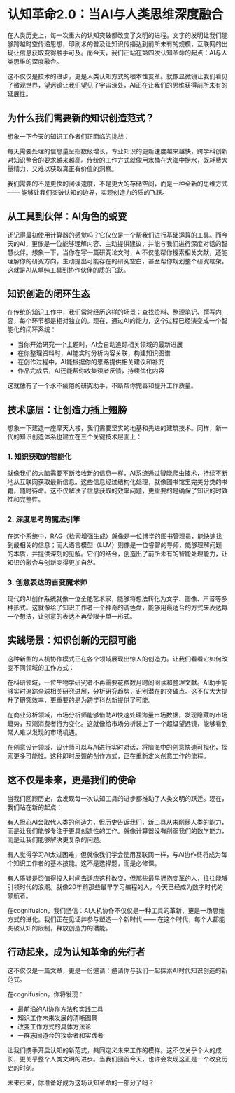 # 认知革命2.0：当AI与人类思维深度融合

在人类历史上，每一次重大的认知突破都改变了文明的进程。文字的发明让我们能够跨越时空传递思想，印刷术的普及让知识传播达到前所未有的规模，互联网的出现让信息获取变得触手可及。而今天，我们正站在第四次认知革命的起点：AI与人类思维的深度融合。

这不仅仅是技术的进步，更是人类认知方式的根本性变革。就像显微镜让我们看见了微观世界，望远镜让我们望见了宇宙深处，AI正在让我们的思维获得前所未有的延展性。

## 为什么我们需要新的知识创造范式？

想象一下今天的知识工作者们正面临的挑战：

每天需要处理的信息量呈指数级增长，专业知识的更新速度越来越快，跨学科创新对知识整合的要求越来越高。传统的工作方式就像用水桶在大海中捞水，既耗费大量精力，又难以获取真正有价值的洞察。

我们需要的不是更快的阅读速度，不是更大的存储空间，而是一种全新的思维方式 —— 能够让我们突破认知的边界，实现创造力的质的飞跃。

## 从工具到伙伴：AI角色的蜕变

还记得最初使用计算器的感觉吗？它仅仅是一个帮我们进行基础运算的工具。而今天的AI，更像是一位能够理解内容、主动提供建议，并能与我们进行深度对话的智慧伙伴。想象一下，当你在写一篇研究论文时，AI不仅能帮你搜索相关文献，还能理解你的研究方向，主动提出可能存在的研究空白，甚至帮你规划整个研究框架。这就是AI从单纯工具到协作伙伴的质的飞跃。

## 知识创造的闭环生态

在传统的知识工作中，我们常常经历这样的场景：查找资料、整理笔记、撰写内容，每个环节都是相对独立的。现在，通过AI的能力，这个过程已经演变成一个智能化的闭环系统：

* 当你开始研究一个主题时，AI会自动追踪相关领域的最新进展
* 在你整理资料时，AI能实时分析内容关联，构建知识图谱
* 在创作过程中，AI能根据你的思路提供相关建议和补充
* 作品完成后，AI还能帮你收集读者反馈，持续优化内容

这就像有了一个永不疲倦的研究助手，不断帮你完善和提升工作质量。

## 技术底层：让创造力插上翅膀

想象一下建造一座摩天大楼，我们需要坚实的地基和先进的建筑技术。同样，新一代的知识创造体系也建立在三个关键技术层面上：

### 1. 知识获取的智能化

就像我们的大脑需要不断接收新的信息一样，AI系统通过智能爬虫技术，持续不断地从互联网获取最新信息。这些信息经过结构化处理，就像图书馆里完美分类的书籍，随时待命。这不仅解决了信息获取的效率问题，更重要的是确保了知识的时效性和完整性。

### 2. 深度思考的魔法引擎

在这个系统中，RAG（检索增强生成）就像是一位博学的图书管理员，能快速找到最相关的信息；而大语言模型（LLM）则像是一位睿智的导师，能够理解问题的本质，并提供深刻的见解。它们的结合，创造出了前所未有的智能处理能力，让知识的融合与创新变得更加自然。

### 3. 创意表达的百变魔术师

现代的AI创作系统就像一位全能艺术家，能够将想法转化为文字、图像、声音等多种形式。这就像给了知识工作者一个神奇的调色盘，能够用最适合的方式来表达每一个想法，让创意的表达不再受限于单一形式。

## 实践场景：知识创新的无限可能

这种新型的人机协作模式正在各个领域展现出惊人的创造力。让我们看看它如何改变不同领域的工作方式：

在科研领域，一位生物学研究者不再需要花费数月时间阅读和整理文献。AI助手能够实时追踪全球相关研究进展，分析研究趋势，识别潜在的突破点。这不仅大大提升了研究效率，更重要的是为跨学科创新提供了可能。

在商业分析领域，市场分析师能够借助AI快速处理海量市场数据，发现隐藏的市场趋势，预测消费者行为变化。这就像给市场分析装上了一个超级望远镜，能够看到常人难以发现的市场机遇。

在创意设计领域，设计师可以与AI进行实时对话，将脑海中的创意快速可视化，探索更多可能性。这种即时反馈的创作方式，正在重新定义创意工作的流程。

## 这不仅是未来，更是我们的使命

当我们回顾历史，会发现每一次认知工具的进步都推动了人类文明的跃迁。现在，我们站在新的起点：

有人担心AI会取代人类的创造力，但历史告诉我们，新工具从未削弱人类的能力，而是让我们能够专注于更具创造性的工作。就像计算器没有削弱我们的数学能力，而是让我们能够解决更复杂的问题。

有人觉得学习AI太过困难，但就像我们学会使用互联网一样，与AI协作终将成为每个知识工作者的基本技能。这不是选择题，而是必修课。

有人质疑是否值得投入时间去适应这种改变，但那些最早拥抱变革的人，往往能够引领时代的浪潮。就像20年前那些最早学习编程的人，今天已经成为数字时代的领航者。

在cognifusion，我们坚信：AI人机协作不仅仅是一种工具的革新，更是一场思维方式的进化。我们正在见证并参与塑造一个新时代 —— 在这个时代，每个人都能突破认知的限制，释放创造力的潜能。

## 行动起来，成为认知革命的先行者

这不仅仅是一篇文章，更是一份邀请：邀请你与我们一起探索AI时代知识创造的新范式。

在cognifusion，你将发现：
- 最前沿的AI协作方法和实践工具
- 知识工作未来发展的清晰图景
- 改变工作方式的具体方法论
- 一群志同道合的探索者和实践者

让我们携手开启认知的新范式，共同定义未来工作的模样。这不仅关乎个人的成长，更关乎整个人类文明的进步。当我们回首今天，也许会发现这正是一个改变历史的时刻。

未来已来，你准备好成为这场认知革命的一部分了吗？
